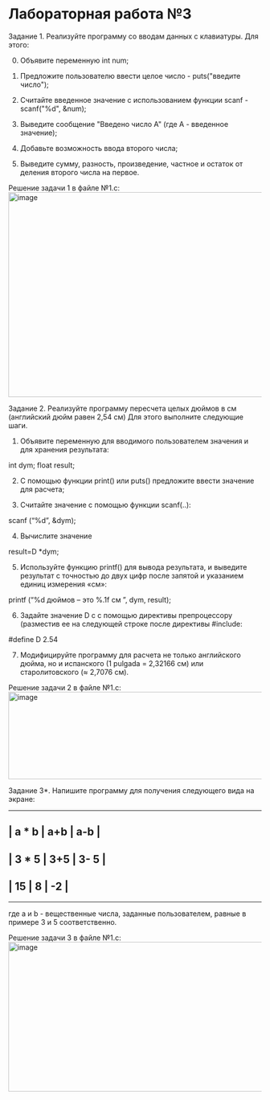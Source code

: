 <h1>Лабораторная работа №3</h1>

Задание 1. Реализуйте программу со вводам данных с клавиатуры.
Для этого:

0) Объявите переменную int num;

1) Предложите пользователю ввести  целое число - puts("введите число");

2) Считайте введенное значение с использованием функции scanf - scanf("%d", &num);

3) Выведите сообщение "Введено число А" (где А - введенное значение);

4) Добавьте возможность ввода второго числа;

5) Выведите сумму, разность, произведение, частное и остаток от деления второго числа на первое.

Решение задачи 1 в файле №1.c:
<img width="1280" height="408" alt="image" src="https://github.com/user-attachments/assets/a64c4e12-99ec-458d-b714-e3af307697da" />


Задание 2. Реализуйте программу пересчета целых дюймов в см (английский дюйм равен 2,54 см) 
Для этого выполните следующие шаги.

1) Объявите переменную для вводимого пользователем значения  и для хранения результата:

int dym;
float result;

2) С помощью функции print() или puts() предложите ввести значение для расчета;

3) Считайте значение с помощью функции scanf(..):

scanf (“%d”, &dym);

4) Вычислите значение 

result=D *dym;

5) Используйте функцию printf() для вывода результата, и выведите результат с точностью до двух цифр после запятой и указанием единиц измерения «см»:

printf (“%d дюймов – это %.1f см ”, dym, result);

6) Задайте значение D с с помощью директивы препроцессору (разместив ее на следующей строке после директивы #include:

#define      D       2.54

7) Модифицируйте программу для  расчета не только английского дюйма, но и испанского (1 pulgada = 2,32166 см) или старолитовского (≈ 2,7076 см).

Решение задачи 2 в файле №1.c:
<img width="1280" height="174" alt="image" src="https://github.com/user-attachments/assets/fdc2fb2b-7f14-4bfa-8847-9a39de9206da" />


Задание 3*. Напишите программу для получения следующего вида на экране:
___________________
| a * b | a+b   | a-b  |
-------------------------------
| 3 * 5 | 3+5 | 3- 5 |
-------------------------------
| 15 | 8 | -2 |
-------------------------------
___________________
где а и b - вещественные числа, заданные пользователем, равные в примере 3 и 5 соответственно.

Решение задачи 3 в файле №1.c:
<img width="1280" height="298" alt="image" src="https://github.com/user-attachments/assets/554dd7fd-0fab-44bc-9546-ae9bd83ef0f6" />
